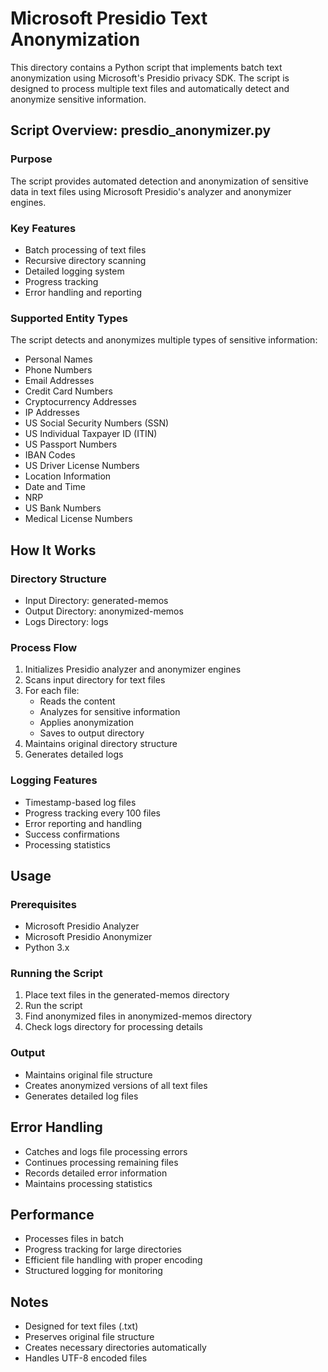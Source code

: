 # Microsoft Presidio Text Anonymization

This directory contains a Python script that implements batch text anonymization using Microsoft's Presidio privacy SDK. The script is designed to process multiple text files and automatically detect and anonymize sensitive information.

## Script Overview: presdio_anonymizer.py

### Purpose
The script provides automated detection and anonymization of sensitive data in text files using Microsoft Presidio's analyzer and anonymizer engines.

### Key Features
- Batch processing of text files
- Recursive directory scanning
- Detailed logging system
- Progress tracking
- Error handling and reporting

### Supported Entity Types
The script detects and anonymizes multiple types of sensitive information:
- Personal Names
- Phone Numbers
- Email Addresses
- Credit Card Numbers
- Cryptocurrency Addresses
- IP Addresses
- US Social Security Numbers (SSN)
- US Individual Taxpayer ID (ITIN)
- US Passport Numbers
- IBAN Codes
- US Driver License Numbers
- Location Information
- Date and Time
- NRP
- US Bank Numbers
- Medical License Numbers

## How It Works

### Directory Structure
- Input Directory: generated-memos
- Output Directory: anonymized-memos
- Logs Directory: logs

### Process Flow
1. Initializes Presidio analyzer and anonymizer engines
2. Scans input directory for text files
3. For each file:
   - Reads the content
   - Analyzes for sensitive information
   - Applies anonymization
   - Saves to output directory
4. Maintains original directory structure
5. Generates detailed logs

### Logging Features
- Timestamp-based log files
- Progress tracking every 100 files
- Error reporting and handling
- Success confirmations
- Processing statistics

## Usage

### Prerequisites
- Microsoft Presidio Analyzer
- Microsoft Presidio Anonymizer
- Python 3.x

### Running the Script
1. Place text files in the generated-memos directory
2. Run the script
3. Find anonymized files in anonymized-memos directory
4. Check logs directory for processing details

### Output
- Maintains original file structure
- Creates anonymized versions of all text files
- Generates detailed log files

## Error Handling
- Catches and logs file processing errors
- Continues processing remaining files
- Records detailed error information
- Maintains processing statistics

## Performance
- Processes files in batch
- Progress tracking for large directories
- Efficient file handling with proper encoding
- Structured logging for monitoring

## Notes
- Designed for text files (.txt)
- Preserves original file structure
- Creates necessary directories automatically
- Handles UTF-8 encoded files 